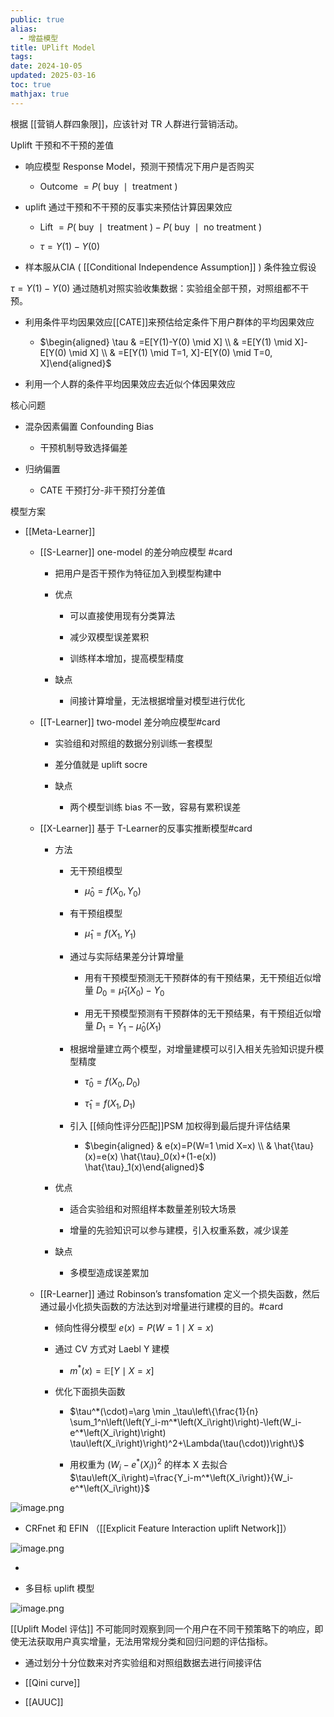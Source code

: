 ```yaml
---
public: true
alias:
  - 增益模型
title: UPlift Model
tags:
date: 2024-10-05
updated: 2025-03-16
toc: true
mathjax: true
---
```


根据 [[营销人群四象限]]，应该针对 TR 人群进行营销活动。

Uplift 干预和不干预的差值

  + 响应模型 Response Model，预测干预情况下用户是否购买

    + $\text { Outcome }=P(\text { buy } \mid \text { treatment })$

  + uplift 通过干预和不干预的反事实来预估计算因果效应

    + $\text { Lift }=P(\text { buy } \mid \text { treatment })-P(\text { buy } \mid \text { no treatment })$

    + $\tau=Y(1)-Y(0)$
  + 样本服从CIA ( [[Conditional Independence Assumption]] ) 条件独立假设

$\tau=Y(1)-Y(0)$ 通过随机对照实验收集数据：实验组全部干预，对照组都不干预。

  + 利用条件平均因果效应[[CATE]]来预估给定条件下用户群体的平均因果效应

    + $\begin{aligned} \tau & =E[Y(1)-Y(0) \mid X] \\ & =E[Y(1) \mid X]-E[Y(0) \mid X] \\ & =E[Y(1) \mid T=1, X]-E[Y(0) \mid T=0, X]\end{aligned}$

  + 利用一个人群的条件平均因果效应去近似个体因果效应

核心问题

  + 混杂因素偏置 Confounding Bias

    + 干预机制导致选择偏差

  + 归纳偏置

    + CATE 干预打分-非干预打分差值

模型方案

  + [[Meta-Learner]]

    + [[S-Learner]] one-model 的差分响应模型 #card
      + 把用户是否干预作为特征加入到模型构建中

      + 优点

        + 可以直接使用现有分类算法

        + 减少双模型误差累积

        + 训练样本增加，提高模型精度

      + 缺点

        + 间接计算增量，无法根据增量对模型进行优化

    + [[T-Learner]] two-model 差分响应模型#card
      + 实验组和对照组的数据分别训练一套模型

      + 差分值就是 uplift socre

      + 缺点

        + 两个模型训练 bias 不一致，容易有累积误差

    + [[X-Learner]] 基于 T-Learner的反事实推断模型#card
      + 方法

        + 无干预组模型

          + $\hat{\mu}_0=f\left(X_0, Y_0\right)$

        + 有干预组模型

          + $\hat{\mu}_1=f\left(X_1, Y_1\right)$

        + 通过与实际结果差分计算增量

          + 用有干预模型预测无干预群体的有干预结果，无干预组近似增量 $D_0=\hat{\mu}_1\left(X_0\right)-Y_0$

          + 用无干预模型预测有干预群体的无干预结果，有干预组近似增量 $D_1=Y_1-\hat{\mu}_0\left(X_1\right)$

        + 根据增量建立两个模型，对增量建模可以引入相关先验知识提升模型精度

          + $\hat{\tau}_0=f\left(X_0, D_0\right)$

          + $\hat{\tau}_1=f\left(X_1, D_1\right)$

        + 引入 [[倾向性评分匹配]]PSM 加权得到最后提升评估结果

          + $\begin{aligned} & e(x)=P(W=1 \mid X=x) \\ & \hat{\tau}(x)=e(x) \hat{\tau}_0(x)+(1-e(x)) \hat{\tau}_1(x)\end{aligned}$

      + 优点

        + 适合实验组和对照组样本数量差别较大场景

        + 增量的先验知识可以参与建模，引入权重系数，减少误差

      + 缺点

        + 多模型造成误差累加

    + [[R-Learner]] 通过 Robinson’s transfomation 定义一个损失函数，然后通过最小化损失函数的方法达到对增量进行建模的目的。#card
      + 倾向性得分模型 $e(x)=P(W=1 \mid X=x)$

      + 通过 CV 方式对 Laebl Y 建模

        + $m^*(x)=\mathbb{E}[Y \mid X=x]$

      + 优化下面损失函数

        + $\tau^*(\cdot)=\arg \min _\tau\left\{\frac{1}{n} \sum_1^n\left(\left(Y_i-m^*\left(X_i\right)\right)-\left(W_i-e^*\left(X_i\right)\right) \tau\left(X_i\right)\right)^2+\Lambda(\tau(\cdot))\right\}$

        + 用权重为 $\left(W_i-e^*\left(X_i\right)\right)^2$ 的样本 X 去拟合 $\tau\left(X_i\right)=\frac{Y_i-m^*\left(X_i\right)}{W_i-e^*\left(X_i\right)}$

![image.png](/assets/image_1701961535891_0.png)

  + CRFnet 和 EFIN （[[Explicit Feature Interaction uplift Network]]）

![image.png](/assets/image_1701961548866_0.png)

  + 

  + 多目标 uplift 模型

![image.png](/assets/image_1701961604646_0.png)

[[Uplift Model 评估]] 不可能同时观察到同一个用户在不同干预策略下的响应，即使无法获取用户真实增量，无法用常规分类和回归问题的评估指标。

  + 通过划分十分位数来对齐实验组和对照组数据去进行间接评估

  + [[Qini curve]]

  + [[AUUC]]


